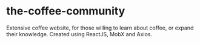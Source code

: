 # the-coffee-community
Extensive coffee website, for those willing to learn about coffee, or expand their knowledge. Created using ReactJS, MobX and Axios. 
